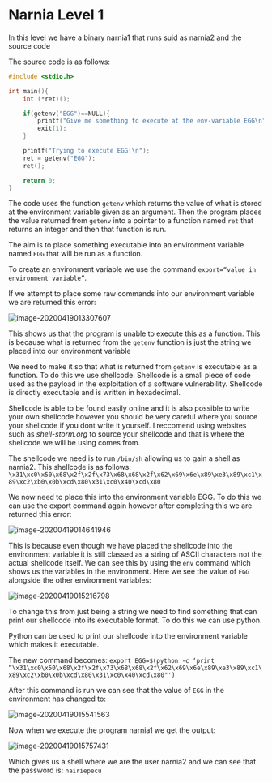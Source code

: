 # Narnia Level 1

In this level we have a binary narnia1 that runs suid as narnia2 and the source code

The source code is as follows:

```c
#include <stdio.h>

int main(){
    int (*ret)();

    if(getenv("EGG")==NULL){
        printf("Give me something to execute at the env-variable EGG\n");
        exit(1);
    }

    printf("Trying to execute EGG!\n");
    ret = getenv("EGG");
    ret();

    return 0;
}
```

The code uses the function `getenv` which returns the value of what is stored at the environment variable given as an argument. Then the program places the value returned from `getenv` into a pointer to a function named `ret` that returns an integer and then that function is run.

The aim is to place something executable into an environment variable named `EGG` that will be run as a function.

To create an environment variable we use the command `export=“value in environment variable”`.

If we attempt to place some raw commands into our environment variable we are returned this error:

![image-20200419013307607](/home/joe/Documents/OverTheWireStuff/OverTheWire_Write-ups/src/image-20200419013307607.png)

This shows us that the program is unable to execute this as a function. This is because what is returned from the `getenv` function is just the string we placed into our environment variable

We need to make it so that what is returned from `getenv` is executable as a function. To do this we use shellcode. Shellcode is a small piece of code used as the payload in the exploitation of a software vulnerability. Shellcode is directly executable and is written in hexadecimal.

Shellcode is able to be found easily online and it is also possible to write your own shellcode however you should be very careful where you source your shellcode if you dont write it yourself. I reccomend using websites such as *shell-storm.org* to source your shellcode and that is where the shellcode we will be using comes from.

The shellcode we need is to run `/bin/sh` allowing us to gain a shell as narnia2. This shellcode is as follows:
```\x31\xc0\x50\x68\x2f\x2f\x73\x68\x68\x2f\x62\x69\x6e\x89\xe3\x89\xc1\x89\xc2\xb0\x0b\xcd\x80\x31\xc0\x40\xcd\x80```

We now need to place this into the environment variable EGG. To do this we can use the export command again however after completing this we are returned this error:

![image-20200419014641946](/home/joe/Documents/OverTheWireStuff/OverTheWire_Write-ups/src/image-20200419014641946.png)

This is because even though we have placed the shellcode into the environment variable it is still classed as a string of ASCII characters not the actual shellcode itself.  We can see this by using the `env` command which shows us the variables in the environment. Here we see the value of `EGG` alongside the other environment variables:

![image-20200419015216798](/home/joe/Documents/OverTheWireStuff/OverTheWire_Write-ups/src/image-20200419015216798.png)

To change this from just being a string we need to find something that can print our shellcode into its executable format. To do this we can use python.

Python can be used to print our shellcode into the environment variable which makes it executable.

The new command becomes:
 `export EGG=$(python -c ‘print “\x31\xc0\x50\x68\x2f\x2f\x73\x68\x68\x2f\x62\x69\x6e\x89\xe3\x89\xc1\x89\xc2\xb0\x0b\xcd\x80\x31\xc0\x40\xcd\x80"')`

After this command is run we can see that the value of `EGG` in the environment has changed to:

![image-20200419015541563](/home/joe/Documents/OverTheWireStuff/OverTheWire_Write-ups/src/image-20200419015541563.png)

Now when we execute the program narnia1 we get the output:

![image-20200419015757431](/home/joe/Documents/OverTheWireStuff/OverTheWire_Write-ups/src/image-20200419015757431.png)

Which gives us a shell where we are the user narnia2 and we can see that the password is: `nairiepecu`